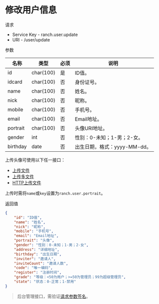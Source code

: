 # 修改用户信息

请求
- Service Key - ranch.user.update
- URI - /user/update

参数

|名称|类型|必须|说明|
|---|---|---|---|
|id|char(100)|是|ID值。|
|idcard|char(100)|否|身份证号。|
|name|char(100)|否|姓名。|
|nick|char(100)|否|昵称。|
|mobile|char(100)|否|手机号。|
|email|char(100)|否|Email地址。|
|portrait|char(100)|否|头像URI地址。|
|gender|int|否|性别：0-未知；1-男；2-女。|
|birthday|date|否|出生日期，格式：yyyy-MM-dd。|

上传头像可使用以下任一接口：

- [上传文件](https://github.com/heisedebaise/tephra/blob/master/tephra-ctrl/doc/upload.md)
- [上传多文件](https://github.com/heisedebaise/tephra/blob/master/tephra-ctrl/doc/uploads.md)
- [HTTP上传文件](https://github.com/heisedebaise/tephra/blob/master/tephra-ctrl-http/doc/upload.md)

上传时需将`name`或`key`设置为`ranch.user.portrait`。

返回值
```json
{
    "id": "ID值",
    "name": "姓名",
    "nick": "昵称",
    "mobile": "手机号",
    "email": "Email地址",
    "portrait": "头像",
    "gender": "性别：0-未知；1-男；2-女",
    "address": "详细地址",
    "birthday": "出生日期",
    "inviter": "邀请人",
    "inviteCount": "邀请人数",
    "code": "唯一编码",
    "register": "注册时间",
    "grade": "等级：<50为用户；>=50为管理员；99为超级管理员",
    "state": "状态：0-正常；1-禁用"
}
```

> 后台管理接口，需验证[请求参数签名](https://github.com/heisedebaise/tephra/blob/master/tephra-ctrl/doc/sign.md)。
